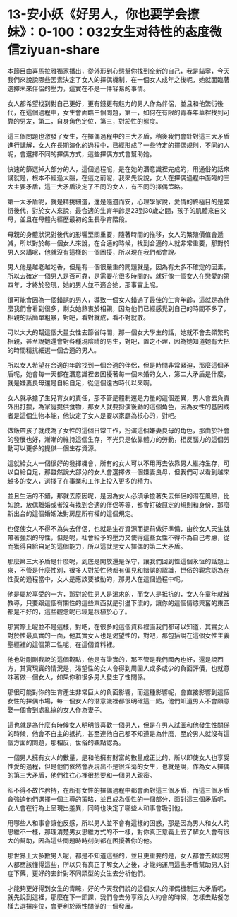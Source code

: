# 13-安小妖《好男人，你也要学会撩妹》：0-100：032女生对待性的态度微信ziyuan-share

本節目由喜馬拉雅獨家播出，從外形到心態幫你找到全新的自己，我是貓寧，今天我們來說說哪些因素決定了女人的擇偶機制，在一個女人成年之後呢，她就面臨著選擇未來伴侶的壓力，這實在不是一件容易的事情。

女人都希望找到對自己更好，更有錢更有魅力的男人作為伴侶，並且和他繁衍後代，在這個過程中，女生會面臨三個問題，第一，如何在有限的青春年華裡找到可靠的男友，第二，自身角色定位，第三，對於性的態度。

這三個問題也激發了女生，在擇偶過程中的三大矛盾，稍後我們會針對這三大矛盾進行講解，女人在長期演化的過程中，已經形成了一些特定的擇偶規則，不同的人呢，會選擇不同的擇偶方式，這些擇偶方式會幫助她。

快速的篩選掉大部分的人，這個過程呢，是在她的潛意識裡完成的，用通俗的話來講就是，根本不經過大腦，在這之前呢，我來先說說，女人在擇偶過程中面臨的三大主要矛盾，這三大矛盾決定了不同的女人，有不同的擇偶策略。

第一大矛盾呢，就是精挑細選，還是隨遇而安，心理學家說，愛情的終極目的是繁衍後代，對於女人來說，最合適的生育年齡是23到30歲之間，孩子的肌體來自父母，並且在母體內經歷最初的生長孕育階段。

母親的身體狀況對後代的影響至關重要，隨著時間的推移，女人的繁殖價值會遞減，所以對於每一個女人來說，在合適的時候，找到合適的人就非常重要，那對於男人來講呢，他就沒有這樣的一個困擾，所以現在我們都會說。

男人他是越老越吃香，但是有一個很嚴重的問題就是，因為有太多不確定的因素，所以去確定一個男人是否可靠，是需要花很多時間的，就好像一個女人在戀愛的第四年，才終於發現，她的男人並不適合她，那事實上呢。

很可能會因為一個錯誤的男人，導致一個女人錯過了最佳的生育年齡，這就是為什麼我們會看到很多，剩女她熱衷於相親，因為他們已經感覺到自己的時間不多了，相親的話簡單粗暴，對吧，看對就成，看不對就散。

可以大大的幫這個大量女性去節省時間，那一個女大學生的話，她就不會去頻繁的相親，甚至說她還會對各種現陰晴的男生，對吧，置之不理，因為她知道她有大把的時間精挑細選一個合適的男人。

所以女人希望在合適的年齡找到一個合適的伴侶，但是時間非常緊迫，那麼這個矛盾呢，她會每一天都在潛意識裡去困擾著每一個未婚的女人，第二大矛盾是什麼，就是嫌妻良母還是自給自足，從這個遠古時代以來啊。

女人就承擔了生兒育女的責任，那不管是體制還是力量的這個差異，男人會去負責外出打獵，為家庭提供食物，那女人就要扮演後勤的這個角色，因為女性的基因或者是這個生物本能，他決定了女人是要以家庭為核心的，對吧。

做飯帶孩子就成為了女性的這個日常工作，扮演這個嫌妻良母的角色，那由於社會的發展也好，漸漸的維持這個生存，不光只是依靠體力的勞動，相反腦力的這個勞動可以更多的提供一個生存資源。

這就給女人一個很好的發揮機會，所有的女人可以不用再去依靠男人維持生存，可以自給自足，那雖然說大部分的女人會選擇做一個嫌妻良母，但我們可以看到越來越多的女人，選擇了在事業和工作上投入更多的精力。

並且生活的不錯，那就去原因呢，是因為女人必須承擔著失去伴侶的潛在風險，比如說，放偶離婚或者沒有找到合適的伴侶等等，都會打破原定的規則和身份，那麼新出台的這個婚姻法對房屋所有權的這個規定。

也促使女人不得不為失去伴侶，也就是生存資源而提前做好準備，由於女人天生就帶著強烈的母性，但是呢，社會給予的壓力又使得這些女性不得不為自己考慮，從而獲得自給自足的這個能力，所以這就是女人擇偶的第二大矛盾。

那麼第三大矛盾是什麼呢，到底是開放還是保守，讓我們回到性這個永恆的話題上來，不管是什麼性別，很多人對於性他都有偏見和錯誤的認識，世俗的觀念認為在性愛的過程當中，女人是應該要被動的，那男人在這個過程中呢。

他是屬於享受的一方，那對於性男人是渴求的，而女人是抵抗的，女人在童年就被教導，只要跟這個有關性的這些東西就是引盪下流的，讓你的這個情慾興奮的東西都是不好的，這些觀念呢已經是根植於心了。

那實際上呢並不是這樣，對吧，在很多的這個資料裡面我們都可以知道，其實女人對於性最真實的一面，他其實女人也是渴望性的，對吧，那包括說在這個女性主義聖經裡的這個第二性呢，在這個資料裡。

他也對剛剛我說的這個觀點，他是有證實的，那不管是我們國內也好，還是說西方，其實現實的情況是，渴望性的女人會得到周圍人或多或少的負面評價，也就意味著做一個女人，如果你和很多男人發生了性關係。

那很可能對你的生育產生非常巨大的負面影響，而這種影響呢，會直接影響到這個女性的擇偶市場，每一個女人的潛意識裡都很明確這一點，他們知道男人不會願意娶一個會到處亂搞的女人作為妻子。

這也就是為什麼有時候女人明明很喜歡一個男人，但是在男人試圖和他發生性關係的時候，他會不自主的抵抗，甚至連他自己都不知道是為什麼，至於男人就沒有這個方面的問題，那相反，世俗的觀點認為。

一個男人擁有女人的數量，是和他擁有財富的數量成正比的，所以即使女人也享受性愛的過程，但是他們依然會表現出不是很淫蕩的女生，也就是說，作為女人擇偶的第三大矛盾，他們往往心裡很想要和一個男人親密。

卻不得不故作矜持，在所有女性的擇偶過程中都會面對這三個矛盾，而這三個矛盾會強迫他們選擇一個主導的策略，並且成為個性的一個部分，面對這三個矛盾呢，女人會在行為上呈現出差異，同時也決定了哪些人和事會吸引他。

用哪些人和事會讓他反感，所以男人並不會有這樣的困惑，那是因為男人和女人的思維不一樣，那理清楚男女思維方式的不一樣，對你真正意義上去了解女人會有很大的幫助，因為這些問題時時刻刻都在困擾著你的他。

那世界上大多數男人呢，都是不知道這些的，並且更重要的是，女人都會去默認男人都應該懂得這些，所以只有真正了解女人之後，才能夠運用這些矛盾幫助男人對症下藥，更好的去針對不同類型的女生去分析他們。

才能夠更好得到女生的青睞，好的今天我們說的這個女人的擇偶機制三大矛盾呢，就先說到這裡，那麼在下一節課，我們會去分享跟女人約會的時候，怎樣去點餐怎樣去選擇座位，會更利於兩性關係的一個發展。

